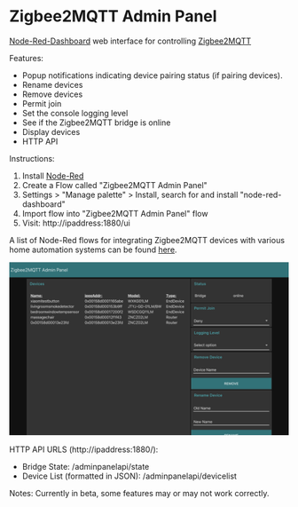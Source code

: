 # Zigbee2MQTT Admin Panel
[Node-Red-Dashboard](https://github.com/node-red/node-red-dashboard) web interface for controlling [Zigbee2MQTT](https://github.com/Koenkk/zigbee2mqtt)

Features:
* Popup notifications indicating device pairing status (if pairing devices).
* Rename devices
* Remove devices
* Permit join
* Set the console logging level
* See if the Zigbee2MQTT bridge is online
* Display devices
* HTTP API

Instructions:

1) Install [Node-Red](https://nodered.org/)
2) Create a Flow called "Zigbee2MQTT Admin Panel"
3) Settings > "Manage palette" > Install, search for and install "node-red-dashboard"
4) Import flow into "Zigbee2MQTT Admin Panel" flow
5) Visit: http://ipaddress:1880/ui

A list of Node-Red flows for integrating Zigbee2MQTT devices with various home automation systems can be found [here](https://github.com/ben423423n32j14e/zigbee2mqttflowdevices).


![Screenshot](screenshot.png)

HTTP API URLS (http://ipaddress:1880/):

* Bridge State: /adminpanelapi/state
* Device List (formatted in JSON): /adminpanelapi/devicelist

Notes:
Currently in beta, some features may or may not work correctly.
